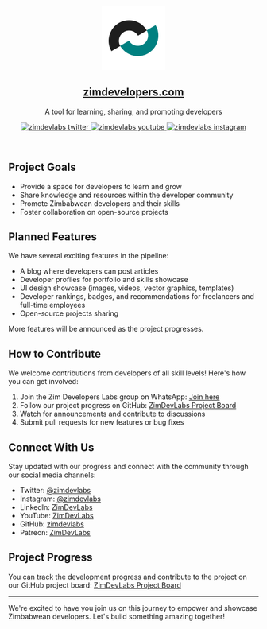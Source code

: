 <p align="center">
  <a href="https://zimdevelopers.com/"><img src="images/brand.png" height="128"></a>
  <h2 align="center"><a href="https://zimdevelopers.com">zimdevelopers.com</a></h2>
  <p align="center">A tool for learning, sharing, and promoting developers<p>
  <p align="center">
    <a href="https://x.com/zimdevlabs">
      <img src="https://img.shields.io/badge/@zimdevlabs-twitter-blue" alt="zimdevlabs twitter" />
    </a>
     <a href="https://www.youtube.com/@zimdevlabs">
      <img src="https://img.shields.io/badge/@zimdevlabs-youtube-red" alt="zimdevlabs youtube" />
    </a>
     <a href="https://www.instagram.com/zimdevlabs/">
      <img src="https://img.shields.io/badge/@zimdevlabs-instagram-pink" alt="zimdevlabs instagram" />
    </a>
  </p>
</p>

<br>

## Project Goals

- Provide a space for developers to learn and grow
- Share knowledge and resources within the developer community
- Promote Zimbabwean developers and their skills
- Foster collaboration on open-source projects

## Planned Features

We have several exciting features in the pipeline:

- A blog where developers can post articles
- Developer profiles for portfolio and skills showcase
- UI design showcase (images, videos, vector graphics, templates)
- Developer rankings, badges, and recommendations for freelancers and full-time employees
- Open-source projects sharing

More features will be announced as the project progresses.

## How to Contribute

We welcome contributions from developers of all skill levels! Here's how you can get involved:

1. Join the Zim Developers Labs group on WhatsApp: [Join here](https://chat.whatsapp.com/FfXS39iLv7k36jrskKjOfX)
2. Follow our project progress on GitHub: [ZimDevLabs Project Board](https://github.com/orgs/zimdevlabs/projects/1/views/1)
3. Watch for announcements and contribute to discussions
4. Submit pull requests for new features or bug fixes

## Connect With Us

Stay updated with our progress and connect with the community through our social media channels:

- Twitter: [@zimdevlabs](https://twitter.com/zimdevlabs)
- Instagram: [@zimdevlabs](https://instagram.com/zimdevlabs)
- LinkedIn: [ZimDevLabs](https://linkedin.com/company/zimdevlabs)
- YouTube: [ZimDevLabs](https://youtube.com/zimdevlabs)
- GitHub: [zimdevlabs](https://github.com/zimdevlabs)
- Patreon: [ZimDevLabs](https://patreon.com/zimdevlabs)

## Project Progress

You can track the development progress and contribute to the project on our GitHub project board:
[ZimDevLabs Project Board](https://github.com/orgs/zimdevlabs/projects/1/views/1)

---

We're excited to have you join us on this journey to empower and showcase Zimbabwean developers. Let's build something amazing together!
